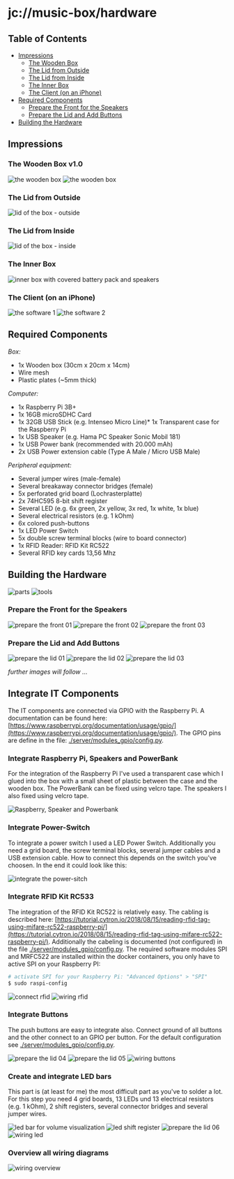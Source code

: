 # jc://music-box/hardware

## Table of Contents

- [Impressions](#impressions)
  - [The Wooden Box](#the-wooden-box)
  - [The Lid from Outside](#the-lid-from-outside)
  - [The Lid from Inside](#the-lid-from-inside)
  - [The Inner Box](#the-inner-box)
  - [The Client (on an iPhone)](#the-client-on-an-iphone)
- [Required Components](#required-components)
  - [Prepare the Front for the Speakers](#prepare-the-front-for-the-speakers)
  - [Prepare the Lid and Add Buttons](#prepare-the-lid-and-add-buttons)
- [Building the Hardware](#building-the-hardware)

## Impressions

### The Wooden Box v1.0
![the wooden box](images/mbox.jpg)
![the wooden box](images/mbox_screen.JPG)

### The Lid from Outside
![lid of the box - outside](images/mbox_detail_0.jpg)

### The Lid from Inside
![lid of the box - inside](images/mbox_detail_1.jpg)

### The Inner Box
![inner box with covered battery pack and speakers](images/mbox_detail_2.jpg)

### The Client (on an iPhone)
![the software 1](images/mbox_client_01.jpg)
![the software 2](images/mbox_client_02.jpg)

## Required Components

*Box:*
* 1x Wooden box (30cm x 20cm x 14cm)
* Wire mesh
* Plastic plates (~5mm thick)

*Computer:*
* 1x Raspberry Pi 3B+
* 1x 16GB microSDHC Card
* 1x 32GB USB Stick (e.g. Intenseo Micro Line)* 1x Transparent case for the Raspberry Pi
* 1x USB Speaker (e.g. Hama PC Speaker Sonic Mobil 181)
* 1x USB Power bank (recommended with 20.000 mAh)
* 2x USB Power extension cable (Type A Male / Micro USB Male)

*Peripheral equipment:*
* Several jumper wires (male-female)
* Several breakaway connector bridges (female)
* 5x perforated grid board (Lochrasterplatte)
* 2x 74HC595 8-bit shift register
* Several LED (e.g. 6x green, 2x yellow, 3x red, 1x white, 1x blue)
* Several electrical resistors (e.g. 1 kOhm)
* 6x colored push-buttons
* 1x LED Power Switch
* 5x double screw terminal blocks (wire to board connector)
* 1x RFID Reader: RFID Kit RC522
* Several RFID key cards 13,56 Mhz

## Building the Hardware

![parts](images/mbox_parts.JPG)
![tools](images/mbox_tools.JPG)

### Prepare the Front for the Speakers

![prepare the front 01](images/mbox_front01.JPG)
![prepare the front 02](images/mbox_front02.JPG)
![prepare the front 03](images/mbox_front03.JPG)

### Prepare the Lid and Add Buttons

![prepare the lid 01](images/mbox_lid01.JPG)
![prepare the lid 02](images/mbox_lid02.JPG)
![prepare the lid 03](images/mbox_lid03.JPG)

*further images will follow ...*

## Integrate IT Components

The IT components are connected via GPIO with the Raspberry Pi. A documentation can be found here: [https://www.raspberrypi.org/documentation/usage/gpio/](https://www.raspberrypi.org/documentation/usage/gpio/).
The GPIO pins are define in the file: [./server/modules_gpio/config.py](../server/modules_gpio/config.py).

### Integrate Raspberry Pi, Speakers and PowerBank

For the integration of the Raspberry Pi I've used a transparent case which I glued into the box with a small sheet of plastic between the case and the wooden box. The PowerBank can be fixed using velcro tape. The speakers I also fixed using velcro tape.

![Raspberry, Speaker and Powerbank](images/mbox_inside01.JPG)

### Integrate Power-Switch

To integrate a power switch I used a LED Power Switch. Additionally you need a grid board, the screw terminal blocks, several jumper cables and a USB extension cable. How to connect this depends on the switch you've choosen. In the end it could look like this:

![integrate the power-sitch](images/mbox_power-switch.JPG)

### Integrate RFID Kit RC533

The integration of the RFID Kit RC522 is relatively easy. The cabling is described here: [https://tutorial.cytron.io/2018/08/15/reading-rfid-tag-using-mifare-rc522-raspberry-pi/](https://tutorial.cytron.io/2018/08/15/reading-rfid-tag-using-mifare-rc522-raspberry-pi/).
Additionally the cabeling is documented (not configured) in the file [./server/modules_gpio/config.py](../server/modules_gpio/config.py).
The required software modules SPI and MRFC522 are installed within the docker containers, you only have to active SPI on your Raspberry PI:

```bash
# activate SPI for your Raspberry Pi: "Advanced Options" > "SPI"
$ sudo raspi-config
```

![connect rfid](images/mbox_rfid.JPG)
![wiring rfid](images/mbox-wiring-02.png)

### Integrate Buttons

The push buttons are easy to integrate also. Connect ground of all buttons and the other connect to an GPIO per button. For the default configuration see [./server/modules_gpio/config.py](../server/modules_gpio/config.py).

![prepare the lid 04](images/mbox_lid04.JPG)
![prepare the lid 05](images/mbox_lid05.JPG)
![wiring buttons](images/mbox-wiring-04.png)

### Create and integrate LED bars

This part is (at least for me) the most difficult part as you've to solder a lot. For this step you need 4 grid boards, 13 LEDs und 13 electrical resistors (e.g. 1 kOhm), 2 shift registers, several connector bridges and several jumper wires.

![led bar for volume visualization](images/mbox_led-bar.JPG)
![led shift register](images/mbox_register.JPG)
![prepare the lid 06](images/mbox_lid06.JPG)
![wiring led](images/mbox-wiring-03.png)

### Overview all wiring diagrams

![wiring overview](images/mbox-wiring-01.png)
